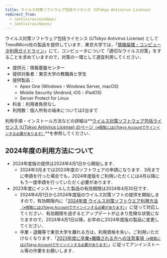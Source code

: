 ```yaml
---
title: ウイルス対策ソフトウェア包括ライセンス (UTokyo Antivirus License)
redirect_from:
  - /antivirus/windows/
  - /antivirus/macos/
---
```


ウイルス対策ソフトウェア包括ライセンス (UTokyo Antivirus License) としてTrendMicro社の製品を提供しています．東京大学では，「[情報倫理・コンピュータ利用ガイドライン](https://www.u-tokyo.ac.jp/adm/cie/ja/index.html)」にて，コンピュータについて「適切なウイルス対策」をすることを求めていますので，対策の一環として適宜利用してください．

* 提供元：情報基盤センター
* 提供対象者：東京大学の教職員と学生
* 提供製品：
  * Apex One (Windows・Windows Server, macOS)
  * Mobile Security (Android, iOS・iPadOS)
  * Server Protect for Linux
* 料金：利用者負担なし
* 利用数：個人所有の端末については2台まで

利用手順・インストール方法などの詳細は**[ウイルス対策ソフトウェア包括ライセンス (UTokyo Antivirus License) のページ<small>（※閲覧にはUTokyo Accountでサインインする必要があります）</small>](https://univtokyo.sharepoint.com/:u:/s/antivirus/EZ3Qvmj4LLROlck10EyiwBsBts0PVpjPCZ_qgF6YLJ3ULA)**を参照してください．

## 2024年度の利用方法について

- 2024年度版の提供は2024年4月1日から開始します．
  - 2024年3月までは2023年度のソフトウェアの申請になります．3月までに申請を行った場合でも，2024年度版をご利用いただくには4月以降にもう一度申請を行っていただく必要があります．
- 2023年度にインストールした製品の有効期限は2024年4月30日です．
    - 2024年4月1日から2024年度版のウイルス対策ソフトの提供を開始しますので，有効期限内に「[2024年度 ウイルス対策ソフトウエア利用方法<small>（※閲覧にはUTokyo Accountでサインインする必要があります）</small>](https://univtokyo.sharepoint.com/:u:/s/antivirus/EYbM3GhwjNZMpIxtc6Hzv0oBZZ6YipGL_VCRhqhOcAPV_A)」に従って対応してください．有効期限を過ぎるとアップデートが止まり危険な状態になりますので，2024年4月1日以降，お早めに2024年度版の製品に変更してください．
    - 卒業・退職等で東京大学を離れる方は，利用資格を失い，ご利用いただけなくなります．「[2023年度に卒業•離職される方への注意事項<small>（※閲覧にはUTokyo Accountでサインインする必要があります）</small>](https://univtokyo.sharepoint.com/:u:/s/antivirus/EWHWpO6rbANMnCDH3xtWQjcBtgwnBZ4G9KgIei0VlVSxtA)」に従ってアンインストール等の作業をお願いします．
